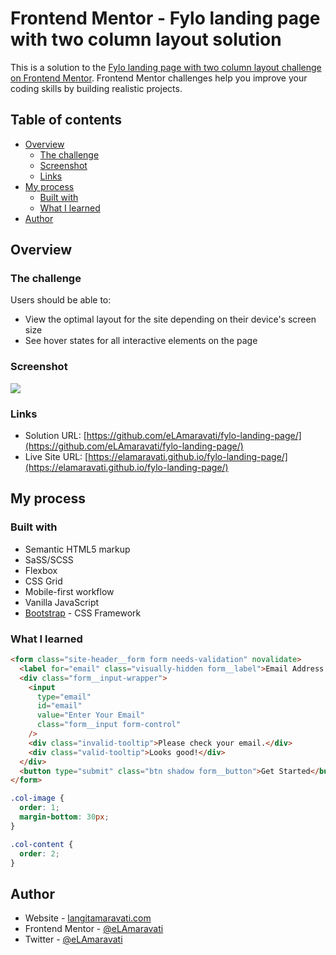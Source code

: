 # Frontend Mentor - Fylo landing page with two column layout solution

This is a solution to the [Fylo landing page with two column layout challenge on Frontend Mentor](https://www.frontendmentor.io/challenges/fylo-landing-page-with-two-column-layout-5ca5ef041e82137ec91a50f5). Frontend Mentor challenges help you improve your coding skills by building realistic projects.

## Table of contents

- [Overview](#overview)
  - [The challenge](#the-challenge)
  - [Screenshot](#screenshot)
  - [Links](#links)
- [My process](#my-process)
  - [Built with](#built-with)
  - [What I learned](#what-i-learned)
- [Author](#author)

## Overview

### The challenge

Users should be able to:

- View the optimal layout for the site depending on their device's screen size
- See hover states for all interactive elements on the page

### Screenshot

![](./desktop-design.jpg)

### Links

- Solution URL: [https://github.com/eLAmaravati/fylo-landing-page/](https://github.com/eLAmaravati/fylo-landing-page/)
- Live Site URL: [https://elamaravati.github.io/fylo-landing-page/](https://elamaravati.github.io/fylo-landing-page/)

## My process

### Built with

- Semantic HTML5 markup
- SaSS/SCSS
- Flexbox
- CSS Grid
- Mobile-first workflow
- Vanilla JavaScript
- [Bootstrap](https://getbootstrap.com/) - CSS Framework

### What I learned

```html
<form class="site-header__form form needs-validation" novalidate>
  <label for="email" class="visually-hidden form__label">Email Address:</label>
  <div class="form__input-wrapper">
    <input
      type="email"
      id="email"
      value="Enter Your Email"
      class="form__input form-control"
    />
    <div class="invalid-tooltip">Please check your email.</div>
    <div class="valid-tooltip">Looks good!</div>
  </div>
  <button type="submit" class="btn shadow form__button">Get Started</button>
</form>
```

```css
.col-image {
  order: 1;
  margin-bottom: 30px;
}

.col-content {
  order: 2;
}
```

## Author

- Website - [langitamaravati.com](https://www.langitamaravati.com)
- Frontend Mentor - [@eLAmaravati](https://www.frontendmentor.io/profile/eLAmaravati)
- Twitter - [@eLAmaravati](https://www.twitter.com/eLAmaravati)
